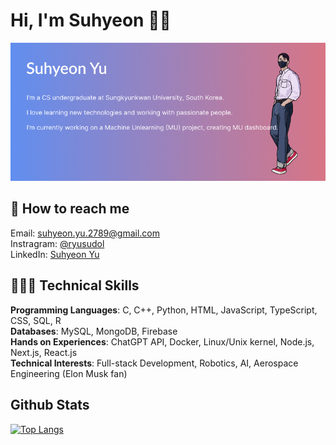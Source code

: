 # Hi, I'm Suhyeon 👋🏼

![Profile Image](images/profile-img.png)

## 🤝 How to reach me
Email: suhyeon.yu.2789@gmail.com <br>
Instragram: [@ryusudol](https://www.instagram.com/ryusudol/) <br>
LinkedIn: [Suhyeon Yu](https://www.linkedin.com/in/suhyeon-yu-21708b1ba/)

## 🧑🏻‍💻 Technical Skills
**Programming Languages**: C, C++, Python, HTML, JavaScript, TypeScript, CSS, SQL, R <br>
**Databases**: MySQL, MongoDB, Firebase <br>
**Hands on Experiences**: ChatGPT API, Docker, Linux/Unix kernel, Node.js, Next.js, React.js <br>
**Technical Interests**: Full-stack Development, Robotics, AI, Aerospace Engineering (Elon Musk fan)

## Github Stats
[![Top Langs](https://github-readme-stats.vercel.app/api/top-langs/?username=ryusudol&layout=donut-vertical)](https://github.com/anuraghazra/github-readme-stats)
